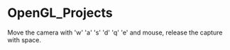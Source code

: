 # OpenGL_Projects

Move the camera with 'w' 'a' 's' 'd' 'q' 'e' and mouse, release the capture with space.
